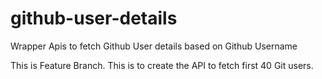 # github-user-details
Wrapper Apis to fetch Github User details based on Github Username

This is Feature Branch.
This is to create the API to fetch first 40 Git users.